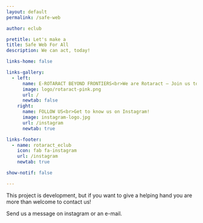 ```yaml
---
layout: default
permalink: /safe-web

author: eclub

pretitle: Let's make a
title: Safe Web For All
description: We can act, today!

links-home: false

links-gallery:
  - left:
      name: E-ROTARACT BEYOND FRONTIERS<br>We are Rotaract – Join us today!
      image: logo/rotaract-pink.png
      url: /
      newtab: false
    right:
      name: FOLLOW US<br>Get to know us on Instagram!
      image: instagram-logo.jpg
      url: /instagram
      newtab: true

links-footer:
  - name: rotaract_eclub
    icon: fab fa-instagram
    url: /instagram
    newtab: true

show-notif: false

---
```


This project is development, but if you want to give a helping hand you are more than welcome to contact us!

Send us a message on instagram or an e-mail.

